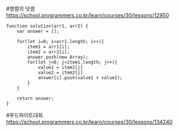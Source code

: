 

#행렬의 덧셈
https://school.programmers.co.kr/learn/courses/30/lessons/12950
```
function solution(arr1, arr2) {
    var answer = [];
    
    for(let i=0; i<arr1.length; i++){
        item1 = arr1[i];
        item2 = arr2[i];
        answer.push(new Array);
        for(let j=0; j<item1.length; j++){
            value1 = item1[j]
            value2 = item2[j]
            answer[i].push(value1 + value2);
        }
    }
    
    return answer;
}
```

#푸드파이트대회
https://school.programmers.co.kr/learn/courses/30/lessons/134240
```

```

